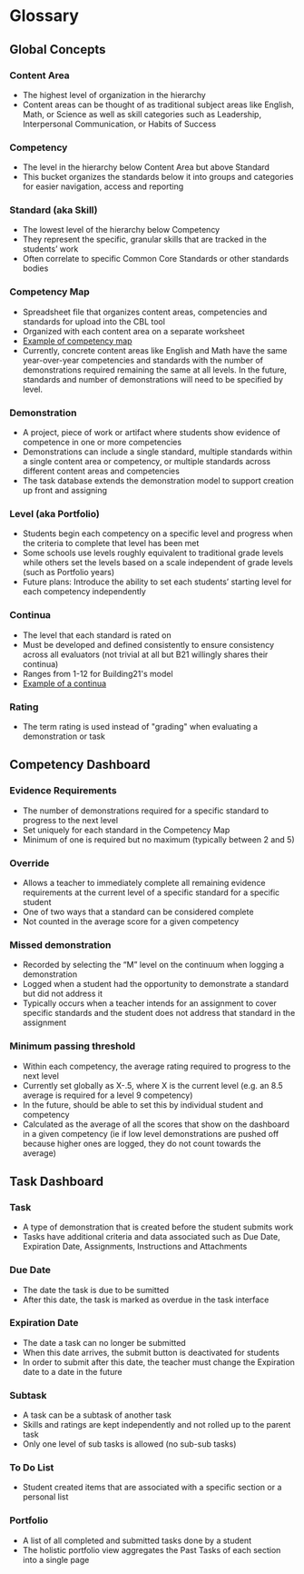 # Glossary

## Global Concepts

### Content Area

- The highest level of organization in the hierarchy
- Content areas can be thought of as traditional subject areas like English, Math, or Science as well as skill categories such as Leadership, Interpersonal Communication, or Habits of Success

### Competency

- The level in the hierarchy below Content Area but above Standard
- This bucket organizes the standards below it into groups and categories for easier navigation, access and reporting

### Standard (aka Skill)

- The lowest level of the hierarchy below Competency
- They represent the specific, granular skills that are tracked in the students’ work
- Often correlate to specific Common Core Standards or other standards bodies

### Competency Map

- Spreadsheet file that organizes content areas, competencies and standards for upload into the CBL tool
- Organized with each content area on a separate worksheet
- [Example of competency map](https://docs.google.com/spreadsheets/u/2/d/1LnjTF5i2CeQrR9EQLB0llomtkpJ_xx38oyjat8wr2_g/edit)
- Currently, concrete content areas like English and Math have the same year-over-year competencies and standards with the number of demonstrations required remaining the same at all levels. In the future, standards and number of demonstrations will need to be specified by level.

### Demonstration

- A project, piece of work or artifact where students show evidence of competence in one or more competencies
- Demonstrations can include a single standard, multiple standards within a single content area or competency, or multiple standards across different content areas and competencies
- The task database extends the demonstration model to support creation up front and assigning

### Level (aka Portfolio)

- Students begin each competency on a specific level and progress when the criteria to complete that level has been met
- Some schools use levels roughly equivalent to traditional grade levels while others set the levels based on a scale independent of grade levels (such as Portfolio years)
- Future plans: Introduce the ability to set each students’ starting level for each competency independently

### Continua

- The level that each standard is rated on
- Must be developed and defined consistently to ensure consistency across all evaluators (not trivial at all but B21 willingly shares their continua)
- Ranges from 1-12 for Building21's model
- [Example of a continua](https://docs.google.com/spreadsheets/d/1ecDsgv0X8NzjUi-0D9b2oF3tqYx-THfaHTtdSmL-2u4/edit#gid=720733250)

### Rating

- The term rating is used instead of "grading" when evaluating a demonstration or task

## Competency Dashboard

### Evidence Requirements

- The number of demonstrations required for a specific standard to progress to the next level
- Set uniquely for each standard in the Competency Map
- Minimum of one is required but no maximum (typically between 2 and 5)

### Override

- Allows a teacher to immediately complete all remaining evidence requirements at the current level of a specific standard for a specific student
- One of two ways that a standard can be considered complete
- Not counted in the average score for a given competency

### Missed demonstration

- Recorded by selecting the “M” level on the continuum when logging a demonstration
- Logged when a student had the opportunity to demonstrate a standard but did not address it
- Typically occurs when a teacher intends for an assignment to cover specific standards and the student does not address that standard in the assignment

### Minimum passing threshold

- Within each competency, the average rating required to progress to the next level
- Currently set globally as X-.5, where X is the current level (e.g. an 8.5 average is required for a level 9 competency)
- In the future, should be able to set this by individual student and competency
- Calculated as the average of all the scores that show on the dashboard in a given competency (ie if low level demonstrations are pushed off because higher ones are logged, they do not count towards the average)

## Task Dashboard

### Task

- A type of demonstration that is created before the student submits work
- Tasks have additional criteria and data associated such as Due Date, Expiration Date, Assignments, Instructions and Attachments

### Due Date

- The date the task is due to be sumitted
- After this date, the task is marked as overdue in the task interface

### Expiration Date

- The date a task can no longer be submitted
- When this date arrives, the submit button is deactivated for students
- In order to submit after this date, the teacher must change the Expiration date to a date in the future

### Subtask

- A task can be a subtask of another task
- Skills and ratings are kept independently and not rolled up to the parent task
- Only one level of sub tasks is allowed (no sub-sub tasks)

### To Do List

- Student created items that are associated with a specific section or a personal list

### Portfolio

- A list of all completed and submitted tasks done by a student
- The holistic portfolio view aggregates the Past Tasks of each section into a single page